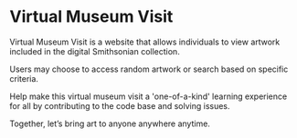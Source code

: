 # Virtual Museum Visit  

Virtual Museum Visit is a website that allows individuals to view artwork included in the digital Smithsonian collection.  

Users may choose to access random artwork or search based on specific criteria.  

Help make this virtual museum visit a 'one-of-a-kind' learning experience for all by contributing to the code base and solving issues.  

Together, let’s bring art to anyone anywhere anytime.
